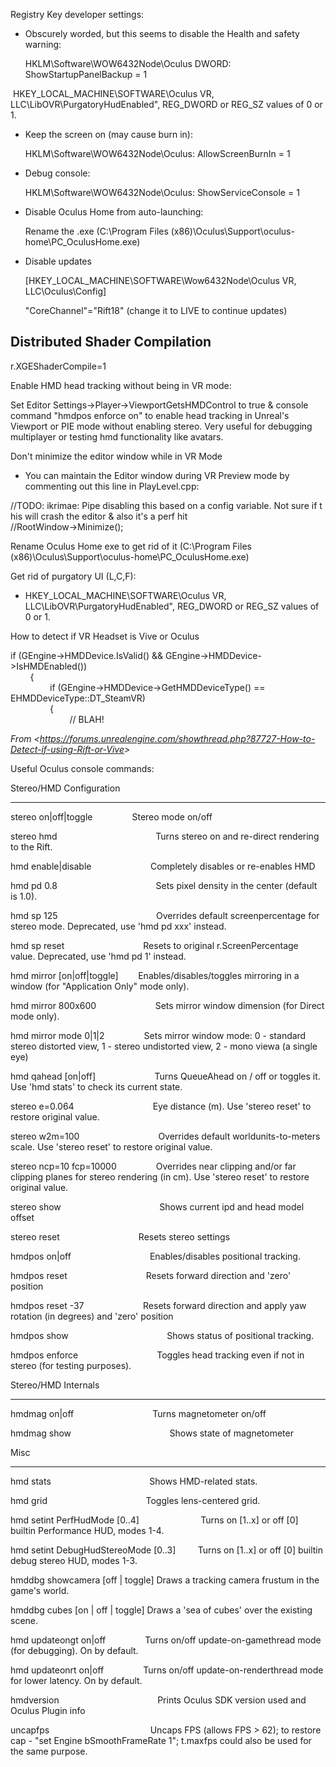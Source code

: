 Registry Key developer settings:

- Obscurely worded, but this seems to disable the Health and safety warning:

  HKLM\\Software\\WOW6432Node\\Oculus DWORD: ShowStartupPanelBackup = 1

​ HKEY_LOCAL_MACHINE\\SOFTWARE\\Oculus VR, LLC\\LibOVR\\PurgatoryHudEnabled", REG_DWORD or REG_SZ values of 0 or 1.

- Keep the screen on (may cause burn in):

  HKLM\\Software\\WOW6432Node\\Oculus: AllowScreenBurnIn = 1


- Debug console:

  HKLM\\Software\\WOW6432Node\\Oculus: ShowServiceConsole = 1


- Disable Oculus Home from auto-launching:

  Rename the .exe (C:\\Program Files (x86)\\Oculus\\Support\\oculus-home\\PC_OculusHome.exe)


- Disable updates

  \[HKEY_LOCAL_MACHINE\\SOFTWARE\\Wow6432Node\\Oculus VR, LLC\\Oculus\\Config]

  "CoreChannel"="Rift18" (change it to LIVE to continue updates)

## Distributed Shader Compilation

r.XGEShaderCompile=1

Enable HMD head tracking without being in VR mode:

Set Editor Settings->Player->ViewportGetsHMDControl to true & console command "hmdpos enforce on" to enable head tracking in Unreal's Viewport or PIE mode without enabling stereo. Very useful for debugging multiplayer or testing hmd functionality like avatars.

Don't minimize the editor window while in VR Mode

- You can maintain the Editor window during VR Preview mode by commenting out this line in PlayLevel.cpp:

//TODO: ikrimae: Pipe disabling this based on a config variable. Not sure if this will crash the editor & also it's a perf hit  
//RootWindow->Minimize();

Rename Oculus Home exe to get rid of it (C:\\Program Files (x86)\\Oculus\\Support\\oculus-home\\PC_OculusHome.exe)

Get rid of purgatory UI (L,C,F):

- HKEY_LOCAL_MACHINE\\SOFTWARE\\Oculus VR, LLC\\LibOVR\\PurgatoryHudEnabled", REG_DWORD or REG_SZ values of 0 or 1.

How to detect if VR Headset is Vive or Oculus

if (GEngine->HMDDevice.IsValid() && GEngine->HMDDevice->IsHMDEnabled())  
        {  
                if (GEngine->HMDDevice->GetHMDDeviceType() == EHMDDeviceType::DT_SteamVR)  
                {  
                        // BLAH!

*From &lt;<https://forums.unrealengine.com/showthread.php?87727-How-to-Detect-if-using-Rift-or-Vive>>*

Useful Oculus console commands:

Stereo/HMD Configuration

* * *

stereo on|off|toggle                Stereo mode on/off

stereo hmd                                        Turns stereo on and re-direct rendering to the Rift.

hmd enable|disable                        Completely disables or re-enables HMD

hmd pd 0.8                                        Sets pixel density in the center (default is 1.0).

hmd sp 125                                        Overrides default screenpercentage for stereo mode. Deprecated, use 'hmd pd xxx' instead.

hmd sp reset                                Resets to original r.ScreenPercentage value. Deprecated, use 'hmd pd 1' instead.

hmd mirror \[on|off|toggle]        Enables/disables/toggles mirroring in a window (for "Application Only" mode only).

hmd mirror 800x600                        Sets mirror window dimension (for Direct mode only).

hmd mirror mode 0|1|2                Sets mirror window mode: 0 - standard stereo distorted view, 1 - stereo undistorted view, 2 - mono viewa (a single eye)

hmd qahead \[on|off]                        Turns QueueAhead on / off or toggles it. Use 'hmd stats' to check its current state.

stereo e=0.064                                Eye distance (m). Use 'stereo reset' to restore original value.

stereo w2m=100                                Overrides default worldunits-to-meters scale. Use 'stereo reset' to restore original value.

stereo ncp=10 fcp=10000                Overrides near clipping and/or far clipping planes for stereo rendering (in cm). Use 'stereo reset' to restore original value.

stereo show                                        Shows current ipd and head model offset

stereo reset                                Resets stereo settings

hmdpos on|off                                Enables/disables positional tracking.

hmdpos reset                                Resets forward direction and 'zero' position

hmdpos reset -37                        Resets forward direction and apply yaw rotation (in degrees) and 'zero' position

hmdpos show                                        Shows status of positional tracking.

hmdpos enforce                                Toggles head tracking even if not in stereo (for testing purposes).

Stereo/HMD Internals

* * *

hmdmag on|off                                Turns magnetometer on/off

hmdmag show                                        Shows state of magnetometer

Misc

* * *

hmd stats                                        Shows HMD-related stats.

hmd grid                                        Toggles lens-centered grid.

hmd setint PerfHudMode \[0..4]                         Turns on \[1..x] or off \[0] builtin Performance HUD, modes 1-4.

hmd setint DebugHudStereoMode \[0..3]         Turns on \[1..x] or off \[0] builtin debug stereo HUD, modes 1-3.

hmddbg showcamera \[off | toggle] Draws a tracking camera frustum in the game's world.

hmddbg cubes \[on | off | toggle] Draws a 'sea of cubes' over the existing scene.

hmd updateongt on|off                Turns on/off update-on-gamethread mode (for debugging). On by default.

hmd updateonrt on|off                Turns on/off update-on-renderthread mode for lower latency. On by default.

hmdversion                                        Prints Oculus SDK version used and Oculus Plugin info

uncapfps                                         Uncaps FPS (allows FPS > 62); to restore cap - "set Engine bSmoothFrameRate 1"; t.maxfps could also be used for the same purpose.

